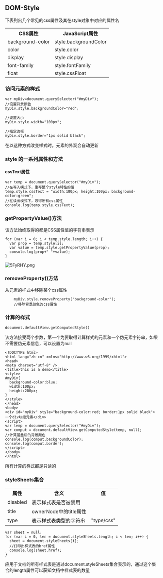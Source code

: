 ## DOM-Style
下表列出几个常见的css属性及其在style对象中对应的属性名  
<table>
<tr><th>CSS属性</th><th>JavaScript属性</th></tr>
<tr><td>background-color</td><td>style.backgroundColor</td></tr>
<tr><td>color</td><td>style.color</td></tr>
<tr><td>display<td>style.display</td></tr>
<tr><td>font-family</td><td>style.fontFamily</td></tr>
<tr><td>float</td><td>style.cssFloat</td></tr>
</table>

### 访问元素的样式

    var myDiv=document.querySelector("#myDiv");
    //设置背景颜色
    myDiv.style.backgroundColor="red";

    //设置大小
    myDiv.style.width="100px";

    //指定边框
    myDiv.style.border="1px solid black";
在以这种方式改变样式时，元素的外观会自动更新  
### style 的一系列属性和方法
#### cssText属性
    var temp = document.querySelector("#myDiv");
    //在写入模式下，重写整个style特性的值
    temp.style.cssText = "width:100px; height:100px; background-color:green";
    //在读出模式下，取得所有css属性
    console.log(temp.style.cssText);
### getPropertyValue()方法
该方法始终取得的都是CSS属性值的字符串表示

    for (var i = 0; i < temp.style.length; i++) {
      var prop = temp.style[i];
      var value = temp.style.getPropertyValue(prop);
      console.log(prop+" "+value);
    }
![5FyRHY.png](https://s1.ax2x.com/2018/09/13/5FyRHY.png)  
### removeProperty()方法
从元素的样式中移除某个css属性  

        myDiv.style.removeProperty("background-color");
        //移除背景颜色的css属性
### 计算的样式
`document.defaultView.getComputedStyle()`  

该方法接受两个参数，第一个为要取得计算样式的元素和一个伪元素字符串，如果不需要伪元素信息，可以设置为null

    <!DOCTYPE html>
    <html lang="zh-cn" xmlns="http://www.w3.org/1999/xhtml">
    <head>
    <meta charset="utf-8" />
    <title>this is a demo</title>
    <style>
    #myDiv{
      background-color:blue;
      width:100px;
      height:200px;
    }
    </style>
    </head>
    <body>
    <div id="myDiv" style="background-color:red; border:1px solid black">一个div块级元素</div>
    <script>
    var temp = document.querySelector("#myDiv");
    var comput = document.defaultView.getComputedStyle(temp, null);
    //计算层叠后的背景颜色
    console.log(comput.backgroundColor);
    console.log(comput.border);
    </script>
    </body>
    </html>
所有计算的样式都是只读的
### styleSheets集合
<table>
<tr><th>属性</th><th>含义</th><th>值</th></tr>
<tr><td>disabled</td><td>表示样式表是否被禁用</td></tr>
<tr><td>title</td><td>ownerNode中的title属性</td></tr>
<tr><td>type</td><td>表示样式表类型的字符串</td><td>"type/css"</td></tr>
</table>

    var sheet = null;
    for (var i = 0, len = document.styleSheets.length; i < len; i++) {
      sheet = document.styleSheets[i];
      //打印出样式表的href属性
      console.log(sheet.href);
    }
应用于文档的所有样式表是通过document.styleSheets集合表示的，通过这个集合的length属性可以获知文档中样式表的数量  
